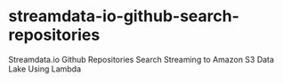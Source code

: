 # streamdata-io-github-search-repositories
Streamdata.io Github Repositories Search Streaming to Amazon S3 Data Lake Using Lambda
